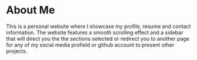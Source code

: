 # About Me
This is a personal website where I showcase my profile, resume and contact information. The website features a smooth scrolling effect and a sidebar that will direct you the the sections selected or redirect you to another page for any of my social media profield or github account to present other projects.
